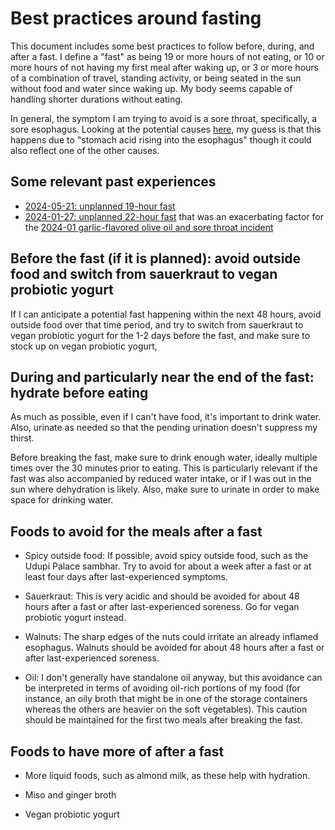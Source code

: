 # Best practices around fasting

This document includes some best practices to follow before, during,
and after a fast. I define a "fast" as being 19 or more hours of not
eating, or 10 or more hours of not having my first meal after waking
up, or 3 or more hours of a combination of travel, standing activity,
or being seated in the sun without food and water since waking up. My
body seems capable of handling shorter durations without eating.

In general, the symptom I am trying to avoid is a sore throat,
specifically, a sore esophagus. Looking at the potential causes
[here](https://www.mynurz.co.id/en/article/blog-post-title-one-99frw-9wslr-7hwbc-zmxkc-7beza-9hz5d-2a6fc-zfg67-d5br7-m9hn6-my99z-7styn-jsbsk#:~:text=Sore%20throat.&text=In%20addition%2C%20during%20fasting%2C%20the,errors%20when%20breaking%20the%20fast.),
my guess is that this happens due to "stomach acid rising into the
esophagus" though it could also reflect one of the other causes.

## Some relevant past experiences

* [2024-05-21: unplanned 19-hour fast](2024-05-21-unplanned-19-hour-fast.md)
* [2024-01-27: unplanned 22-hour fast](2024-01-27-unplanned-22-hour-fast.md) that was an exacerbating factor for the [2024-01 garlic-flavored olive oil and sore throat incident](2024-01-garlic-flavored-olive-oil-and-sore-throat.md)

## Before the fast (if it is planned): avoid outside food and switch from sauerkraut to vegan probiotic yogurt

If I can anticipate a potential fast happening within the next 48
hours, avoid outside food over that time period, and try to switch
from sauerkraut to vegan probiotic yogurt for the 1-2 days before the
fast, and make sure to stock up on vegan probiotic yogurt,

## During and particularly near the end of the fast: hydrate before eating

As much as possible, even if I can't have food, it's important to
drink water. Also, urinate as needed so that the pending urination
doesn't suppress my thirst.

Before breaking the fast, make sure to drink enough water, ideally
multiple times over the 30 minutes prior to eating. This is
particularly relevant if the fast was also accompanied by reduced
water intake, or if I was out in the sun where dehydration is
likely. Also, make sure to urinate in order to make space for drinking
water.

## Foods to avoid for the meals after a fast

* Spicy outside food: If possible, avoid spicy outside food, such as
  the Udupi Palace sambhar. Try to avoid for about a week after a fast
  or at least four days after last-experienced symptoms.

* Sauerkraut: This is very acidic and should be avoided for about 48
  hours after a fast or after last-experienced soreness. Go for vegan
  probiotic yogurt instead.

* Walnuts: The sharp edges of the nuts could irritate an already
  inflamed esophagus. Walnuts should be avoided for about 48 hours
  after a fast or after last-experienced soreness.

* Oil: I don't generally have standalone oil anyway, but this
  avoidance can be interpreted in terms of avoiding oil-rich portions
  of my food (for instance, an oily broth that might be in one of the
  storage containers whereas the others are heavier on the soft
  vegetables). This caution should be maintained for the first two
  meals after breaking the fast.

## Foods to have more of after a fast

* More liquid foods, such as almond milk, as these help with
  hydration.

* Miso and ginger broth

* Vegan probiotic yogurt
